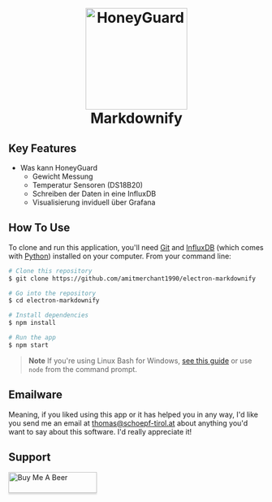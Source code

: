 
<h1 align="center">
  <br>
  <a href="http://honeyguard.schoepf-tirol.at"><img src="https://honeyguard.schoepf-tirol.at" alt="HoneyGuard" width="200"></a>
  <br>
  Markdownify
  <br>
</h1>

## Key Features

* Was kann HoneyGuard
  - Gewicht Messung
  - Temperatur Sensoren (DS18B20)
  - Schreiben der Daten in eine InfluxDB
  - Visualisierung inviduell über Grafana
  
  

## How To Use

To clone and run this application, you'll need [Git](https://git-scm.com) and [InfluxDB](https://nodejs.org/en/download/) (which comes with [Python](http://npmjs.com)) installed on your computer. From your command line:

```bash
# Clone this repository
$ git clone https://github.com/amitmerchant1990/electron-markdownify

# Go into the repository
$ cd electron-markdownify

# Install dependencies
$ npm install

# Run the app
$ npm start
```

> **Note**
> If you're using Linux Bash for Windows, [see this guide](https://www.howtogeek.com/261575/how-to-run-graphical-linux-desktop-applications-from-windows-10s-bash-shell/) or use `node` from the command prompt.



## Emailware

Meaning, if you liked using this app or it has helped you in any way, I'd like you send me an email at <thomas@schoepf-tirol.at> about anything you'd want to say about this software. I'd really appreciate it!


## Support

<a href="https://bmc.link/thomas.austria" target="_blank"><img src="https://www.buymeacoffee.com/assets/img/custom_images/purple_img.png" alt="Buy Me A Beer" style="height: 41px !important;width: 174px !important;box-shadow: 0px 3px 2px 0px rgba(190, 190, 190, 0.5) !important;-webkit-box-shadow: 0px 3px 2px 0px rgba(190, 190, 190, 0.5) !important;" ></a>




